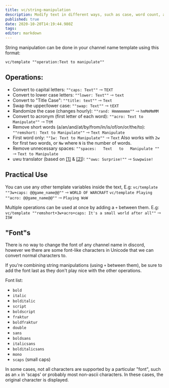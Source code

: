 ```yaml
---
title: vc/string-manipulation
description: Modify text in different ways, such as case, word count, and "font"s
published: true
date: 2020-10-20T14:19:44.980Z
tags: 
editor: markdown
---
```


String manipulation can be done in your channel name template using this format:

`vc/template ""operation:Text to manipulate""`

## Operations:

* Convert to capital letters:
`""caps: Text""` ⇾ `TEXT`
* Convert to lower case letters:
`""lower: Text""` ⇾ `text`
* Convert to "Title Case":
`""title: text""` ⇾ `Text`
* Swap the upper/lower case:
`""swap: Text""` ⇾ `tEXT`
* Randomize the case (changes hourly):
`""rand: Hmmmmmmm""` ⇾ `hmMmMmMM`
* Convert to acronym (first letter of each word):
`""acro: Text to Manipulate""` ⇾ `TtM`
* Remove short words (a/an/and/at/by/from/in/is/of/on/or/the/to):
`""remshort: Text to Manipulate""` ⇾ `Text Manipulate`
* First word only:
`""1w: Text to Manipulate""` ⇾ `Text`
Also works with `2w` for first two words, or `Nw` where `N` is the number of words.
* Remove unnecessary spaces:
`""spaces:   Text   to   Manipulate ""` ⇾ `Text to Manipulate`
* uwu translator (based on [[1]](https://github.com/QuazzyWazzy/UwU-fy) & [[2]](https://github.com/mackyclemen/uwu-android)):
`""uwu: Surprise!""` ⇾ `Suwpwise!`

## Practical Use

You can use any other template variables inside the text, E.g:
`vc/template ""3w+caps: @@game_name@@""` ⇾ `WORLD OF WARCRAFT`
`vc/template Playing ""acro: @@game_name@@""` ⇾ `Playing WoW`

Multiple operations can be used at once by adding a `+` between them. E.g:
`vc/template ""remshort+3w+acro+caps: It's a small world after all""` ⇾ `ISW`

## "Font"s

There is no way to change the font of any channel name in discord, however we there are some font-like characters in Unicode that we can convert normal characters to. 

If you're combining string manipulations (using `+` between them), be sure to add the font last as they don't play nice with the other operations.

Font list:

* `bold`
* `italic`
* `bolditalic`
* `script`
* `boldscript`
* `fraktur`
* `boldfraktur`
* `double`
* `sans`
* `boldsans`
* `italicsans`
* `bolditalicsans`
* `mono`
* `scaps` (small caps)

In some cases, not all characters are supported by a particular "font", such as an `x` in 'scaps' or probably most non-ascii characters. In these cases, the original character is displayed.
